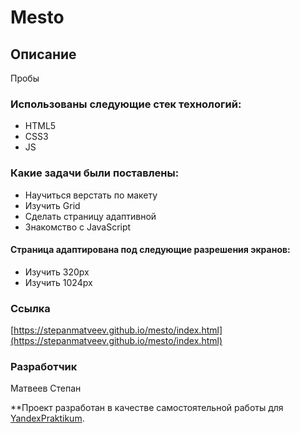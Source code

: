 # Mesto


## Описание 
Пробы 


### Использованы следующие стек технологий: 
* HTML5
* CSS3
* JS

### Какие задачи были поставлены:
* Научиться верстать по макету 
* Изучить Grid
* Сделать страницу адаптивной
* Знакомство с JavaScript

#### Страница адаптирована под следующие разрешения экранов:
* Изучить 320px
* Изучить 1024px


### Ссылка
[https://stepanmatveev.github.io/mesto/index.html](https://stepanmatveev.github.io/mesto/index.html)


### Разработчик
Матвеев Степан


**Проект разработан в качестве самостоятельной работы для [YandexPraktikum](https://praktikum.yandex.ru/). 